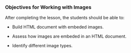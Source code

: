 ### Objectives for Working with Images

After completing the lesson, the students should be able to:

- Build HTML document with embeded images. 

- Assess how images are embeded in an HTML document.

- Identify different image types.
